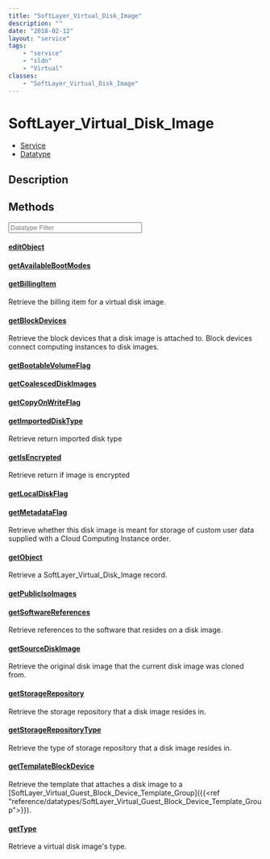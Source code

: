 ```yaml
---
title: "SoftLayer_Virtual_Disk_Image"
description: ""
date: "2018-02-12"
layout: "service"
tags:
    - "service"
    - "sldn"
    - "Virtual"
classes:
    - "SoftLayer_Virtual_Disk_Image"
---
```

# SoftLayer_Virtual_Disk_Image
<div id='service-datatype'>
    <ul id='sldn-reference-tabs'>
    <li id='service'> <a href='/reference/services/SoftLayer_Virtual_Disk_Image' >Service</a></li>    <li id='datatype'> <a href='/reference/datatypes/SoftLayer_Virtual_Disk_Image' >Datatype</a></li>
    </ul>
</div>

## Description




        
<div id="properties" class="content service-content">

## Methods

<div class="view-filters">
    <div class="clearfix">
        <div class="search-input-box">
            <input placeholder="Datatype Filter" onkeyup="titleSearch(inputId='edit-combine', divId='method-div', elementClass='method-row')" 
                type="text" id="edit-combine" value="" size="30" maxlength="128" class="form-text">
        </div>
    </div>
</div>

#### [editObject](/reference/services/SoftLayer_Virtual_Disk_Image/editObject)


#### [getAvailableBootModes](/reference/services/SoftLayer_Virtual_Disk_Image/getAvailableBootModes)


#### [getBillingItem](/reference/services/SoftLayer_Virtual_Disk_Image/getBillingItem)
Retrieve the billing item for a virtual disk image.

#### [getBlockDevices](/reference/services/SoftLayer_Virtual_Disk_Image/getBlockDevices)
Retrieve the block devices that a disk image is attached to. Block devices connect computing instances to disk images.

#### [getBootableVolumeFlag](/reference/services/SoftLayer_Virtual_Disk_Image/getBootableVolumeFlag)


#### [getCoalescedDiskImages](/reference/services/SoftLayer_Virtual_Disk_Image/getCoalescedDiskImages)


#### [getCopyOnWriteFlag](/reference/services/SoftLayer_Virtual_Disk_Image/getCopyOnWriteFlag)


#### [getImportedDiskType](/reference/services/SoftLayer_Virtual_Disk_Image/getImportedDiskType)
Retrieve return imported disk type

#### [getIsEncrypted](/reference/services/SoftLayer_Virtual_Disk_Image/getIsEncrypted)
Retrieve return if image is encrypted

#### [getLocalDiskFlag](/reference/services/SoftLayer_Virtual_Disk_Image/getLocalDiskFlag)


#### [getMetadataFlag](/reference/services/SoftLayer_Virtual_Disk_Image/getMetadataFlag)
Retrieve whether this disk image is meant for storage of custom user data supplied with a Cloud Computing Instance order.

#### [getObject](/reference/services/SoftLayer_Virtual_Disk_Image/getObject)
Retrieve a SoftLayer_Virtual_Disk_Image record.

#### [getPublicIsoImages](/reference/services/SoftLayer_Virtual_Disk_Image/getPublicIsoImages)


#### [getSoftwareReferences](/reference/services/SoftLayer_Virtual_Disk_Image/getSoftwareReferences)
Retrieve references to the software that resides on a disk image.

#### [getSourceDiskImage](/reference/services/SoftLayer_Virtual_Disk_Image/getSourceDiskImage)
Retrieve the original disk image that the current disk image was cloned from.

#### [getStorageRepository](/reference/services/SoftLayer_Virtual_Disk_Image/getStorageRepository)
Retrieve the storage repository that a disk image resides in.

#### [getStorageRepositoryType](/reference/services/SoftLayer_Virtual_Disk_Image/getStorageRepositoryType)
Retrieve the type of storage repository that a disk image resides in.

#### [getTemplateBlockDevice](/reference/services/SoftLayer_Virtual_Disk_Image/getTemplateBlockDevice)
Retrieve the template that attaches a disk image to a [SoftLayer_Virtual_Guest_Block_Device_Template_Group]({{<ref "reference/datatypes/SoftLayer_Virtual_Guest_Block_Device_Template_Group">}}).

#### [getType](/reference/services/SoftLayer_Virtual_Disk_Image/getType)
Retrieve a virtual disk image's type.

</div>

